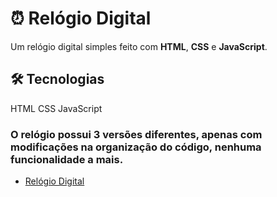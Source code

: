 # ⏰ Relógio Digital

Um relógio digital simples feito com **HTML**, **CSS** e **JavaScript**.

## 🛠 Tecnologias
HTML
CSS
JavaScript

### O relógio possui 3 versões diferentes, apenas com modificações na organização do código, nenhuma funcionalidade a mais.

<ul>
  <li><a href="https://1freelipe.github.io/Relogio-digital/index1.2.html">Relógio Digital</a></li>
</ul>
